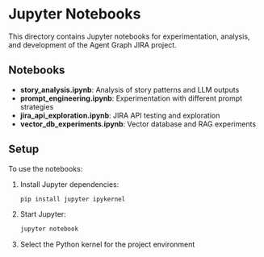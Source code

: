 # Jupyter Notebooks

This directory contains Jupyter notebooks for experimentation, analysis, and development of the Agent Graph JIRA project.

## Notebooks

- **story_analysis.ipynb**: Analysis of story patterns and LLM outputs
- **prompt_engineering.ipynb**: Experimentation with different prompt strategies
- **jira_api_exploration.ipynb**: JIRA API testing and exploration
- **vector_db_experiments.ipynb**: Vector database and RAG experiments

## Setup

To use the notebooks:

1. Install Jupyter dependencies:
   ```bash
   pip install jupyter ipykernel
   ```

2. Start Jupyter:
   ```bash
   jupyter notebook
   ```

3. Select the Python kernel for the project environment
